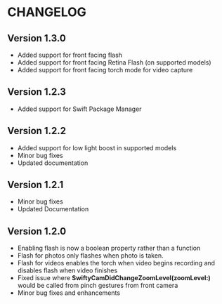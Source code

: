 # CHANGELOG

## Version 1.3.0
- Added support for front facing flash
- Added support for front facing Retina Flash (on supported models)
- Added support for front facing torch mode for video capture

## Version 1.2.3
- Added support for Swift Package Manager

## Version 1.2.2
- Added support for low light boost in supported models
- Minor bug fixes
- Updated documentation

## Version 1.2.1
- Minor bug fixes
- Updated Documentation

## Version 1.2.0

- Enabling flash is now a boolean property rather than a function
- Flash for photos only flashes when photo is taken.
- Flash for videos enables the torch when video begins recording and disables flash when video finishes
- Fixed issue where **SwiftyCamDidChangeZoomLevel(zoomLevel:)** would be called from pinch gestures from front camera
- Minor bug fixes and enhancements